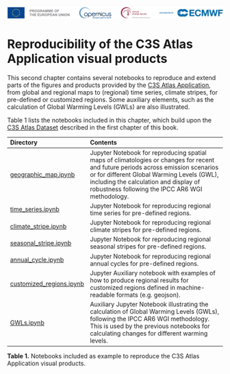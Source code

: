 ![logo](./notebooks/figures/LogoLine_horizon_C3S.png)

# Reproducibility of the C3S Atlas Application visual products


This second chapter contains several notebooks to reproduce and extend parts of the figures and products provided by the [C3S Atlas Application](https://atlas.climate.copernicus.eu), from global and regional maps to (regional) time series, climate stripes, for pre-defined or customized regions. Some auxiliary elements, such as the calculation of Global Warming Levels (GWLs) are also illustrated.

Table 1 lists the notebooks included in this chapter, which build upon the [C3S Atlas Dataset](https://doi.org/10.24381/cds.h35hb680) described in the first chapter of this book.


| Directory | Contents |
| :-------- | :------- |
|  [geographic_map.ipynb](https://github.com/ecmwf-projects/c3s-atlas/blob/main/book/notebooks/geographic_map.ipynb) | Jupyter Notebook for reproducing spatial maps of climatologies or changes for recent and future periods across emission scenarios or for different Global Warming Levels (GWL), including the calculation and display of robustness following the IPCC AR6 WGI methodology.
|  [time_series.ipynb](https://github.com/ecmwf-projects/c3s-atlas/blob/main/book/notebooks/time_series.ipynb) | Jupyter Notebook for reproducing regional time series for pre-defined regions.
|  [climate_stripe.ipynb](https://github.com/ecmwf-projects/c3s-atlas/blob/main/book/notebooks/climate_stripes.ipynb) | Jupyter Notebook for reproducing regional climate stripes for pre-defined regions.
|  [seasonal_stripe.ipynb](https://github.com/ecmwf-projects/c3s-atlas/blob/main/book/notebooks/seasonal_stripes.ipynb) | Jupyter Notebook for reproducing regional seasonal stripes for pre-defined regions.
|  [annual_cycle.ipynb](https://github.com/ecmwf-projects/c3s-atlas/blob/main/book/notebooks/annual_cycle.ipynb) | Jupyter Notebook for reproducing regional annual cycles for pre-defined regions.
|  [customized_regions.ipynb](https://github.com/ecmwf-projects/c3s-atlas/blob/main/book/notebooks/customized_regions.ipynb) | Jupyter Auxiliary notebook with examples of how to produce regional results for customized regions defined in machine-readable formats (e.g. geojson).
|  [GWLs.ipynb](https://github.com/ecmwf-projects/c3s-atlas/blob/main/book/notebooks/GWLs.ipynb) | Auxiliary Jupyter Notebook illustrating the calculation of Global Warming Levels (GWLs), following the IPCC AR6 WGI methodology. This is used by the previous notebooks for calculating changes for different warming levels.

**Table 1.** Notebooks included as example to reproduce the C3S Atlas Application visual products.



